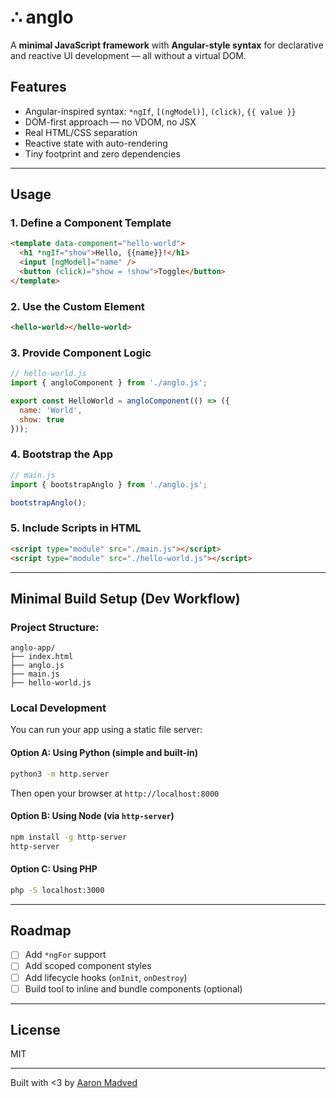 # ∴ anglo

A **minimal JavaScript framework** with **Angular-style syntax** for declarative and reactive UI development — all without a virtual DOM.

## Features

- Angular-inspired syntax: `*ngIf`, `[(ngModel)]`, `(click)`, `{{ value }}`
- DOM-first approach — no VDOM, no JSX
- Real HTML/CSS separation
- Reactive state with auto-rendering
- Tiny footprint and zero dependencies

---

## Usage

### 1. Define a Component Template
```html
<template data-component="hello-world">
  <h1 *ngIf="show">Hello, {{name}}!</h1>
  <input [ngModel]="name" />
  <button (click)="show = !show">Toggle</button>
</template>
```

### 2. Use the Custom Element
```html
<hello-world></hello-world>
```

### 3. Provide Component Logic
```js
// hello-world.js
import { angloComponent } from './anglo.js';

export const HelloWorld = angloComponent(() => ({
  name: 'World',
  show: true
}));
```

### 4. Bootstrap the App
```js
// main.js
import { bootstrapAnglo } from './anglo.js';

bootstrapAnglo();
```

### 5. Include Scripts in HTML
```html
<script type="module" src="./main.js"></script>
<script type="module" src="./hello-world.js"></script>
```

---

## Minimal Build Setup (Dev Workflow)

### Project Structure:
```
anglo-app/
├── index.html
├── anglo.js
├── main.js
├── hello-world.js
```

### Local Development
You can run your app using a static file server:

#### Option A: Using Python (simple and built-in)
```sh
python3 -m http.server
```
Then open your browser at `http://localhost:8000`

#### Option B: Using Node (via `http-server`)
```sh
npm install -g http-server
http-server
```

#### Option C: Using PHP 
```sh
php -S localhost:3000
```

---

## Roadmap
- [ ] Add `*ngFor` support
- [ ] Add scoped component styles
- [ ] Add lifecycle hooks (`onInit`, `onDestroy`)
- [ ] Build tool to inline and bundle components (optional)

---

## License
MIT

---

Built with <3 by [Aaron Madved](https://github.com/amadv)

